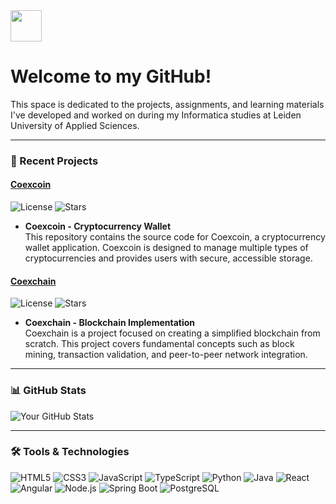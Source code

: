 <img src="https://media.giphy.com/media/QssGEmpkyEOhBCb7e1/giphy.gif" width="50"/>

# Welcome to my GitHub!
This space is dedicated to the projects, assignments, and learning materials I've developed and worked on during my Informatica studies at Leiden University of Applied Sciences.

---

### 🚀 Recent Projects

#### **[Coexcoin](https://github.com/s1145074/coexcoin)**
![License](https://img.shields.io/github/license/s1145074/coexcoin?style=flat-square)
![Stars](https://img.shields.io/github/stars/s1145074/coexcoin?style=flat-square)
  - **Coexcoin - Cryptocurrency Wallet**  
    This repository contains the source code for Coexcoin, a cryptocurrency wallet application. Coexcoin is designed to manage multiple types of cryptocurrencies and provides users with secure, accessible storage.

#### **[Coexchain](https://github.com/s1145074/coexchain)**
![License](https://img.shields.io/github/license/s1145074/coexchain?style=flat-square)
![Stars](https://img.shields.io/github/stars/s1145074/coexchain?style=flat-square)
  - **Coexchain - Blockchain Implementation**  
    Coexchain is a project focused on creating a simplified blockchain from scratch. This project covers fundamental concepts such as block mining, transaction validation, and peer-to-peer network integration.
    
---

### 📊 GitHub Stats
![Your GitHub Stats](https://github-readme-stats.vercel.app/api?username=s1145074&show_icons=true&theme=default)

---

### 🛠️ Tools & Technologies
![HTML5](https://img.shields.io/badge/HTML5-E34F26?style=flat-square&logo=html5&logoColor=white)
![CSS3](https://img.shields.io/badge/CSS3-1572B6?style=flat-square&logo=css3&logoColor=white)
![JavaScript](https://img.shields.io/badge/JavaScript-F7DF1E?style=flat-square&logo=javascript&logoColor=black)
![TypeScript](https://img.shields.io/badge/TypeScript-3178C6?style=flat-square&logo=typescript&logoColor=white)
![Python](https://img.shields.io/badge/Python-3776AB?style=flat-square&logo=python&logoColor=white)
![Java](https://img.shields.io/badge/Java-007396?style=flat-square&logo=java&logoColor=white)
![React](https://img.shields.io/badge/React-61DAFB?style=flat-square&logo=react&logoColor=black)
![Angular](https://img.shields.io/badge/Angular-DD0031?style=flat-square&logo=angular&logoColor=white)
![Node.js](https://img.shields.io/badge/Node.js-339933?style=flat-square&logo=node-dot-js&logoColor=white)
![Spring Boot](https://img.shields.io/badge/Spring%20Boot-6DB33F?style=flat-square&logo=spring-boot&logoColor=white)
![PostgreSQL](https://img.shields.io/badge/PostgreSQL-336791?style=flat-square&logo=postgresql&logoColor=white)
